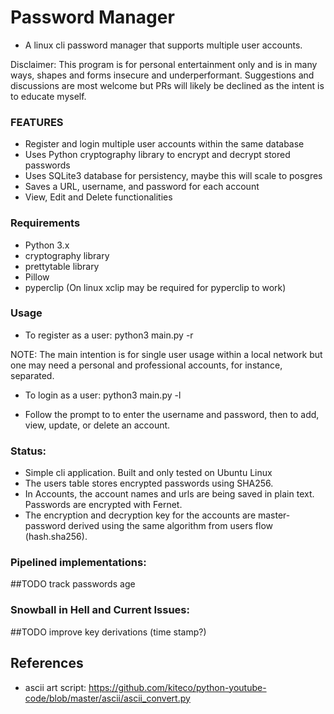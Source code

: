 # Password Manager

- A linux cli password manager that supports multiple user accounts.

Disclaimer: This program is for personal entertainment only and is in many ways,
shapes and forms insecure and underperformant. Suggestions and discussions are most
welcome but PRs will likely be declined as the intent is to educate myself.

### FEATURES

- Register and login multiple user accounts within the same database
- Uses Python cryptography library to encrypt and decrypt stored passwords
- Uses SQLite3 database for persistency, maybe this will scale to posgres
- Saves a URL, username, and password for each account
- View, Edit and Delete functionalities

### Requirements

- Python 3.x
- cryptography library
- prettytable library
- Pillow
- pyperclip (On linux xclip may be required for pyperclip to work)

### Usage

- To register as a user: python3 main.py -r

NOTE: The main intention is for single user usage within a local network but one may need a personal and professional accounts, for instance, separated.

- To login as a user: python3 main.py -l

- Follow the prompt to to enter the username and password, then to add, view, update, or delete an account.

### Status:

- Simple cli application. Built and only tested on Ubuntu Linux
- The users table stores encrypted passwords using SHA256.
- In Accounts, the account names and urls are being saved in plain text. Passwords are encrypted with Fernet.
- The encryption and decryption key for the accounts are master-password derived using the same
algorithm from users flow (hash.sha256).

### Pipelined implementations:

##TODO track passwords age

### Snowball in Hell and Current Issues:

##TODO improve key derivations (time stamp?)

## References

- ascii art script: https://github.com/kiteco/python-youtube-code/blob/master/ascii/ascii_convert.py
